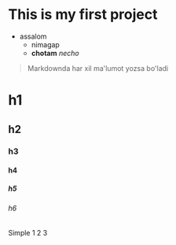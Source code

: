 # This is my first project
- assalom
    * nimagap
    - **chotam** _necho_
> Markdownda har xil ma'lumot yozsa bo'ladi
# h1
## h2
### h3
#### h4
##### h5
###### h6
Simple
1
2
3
